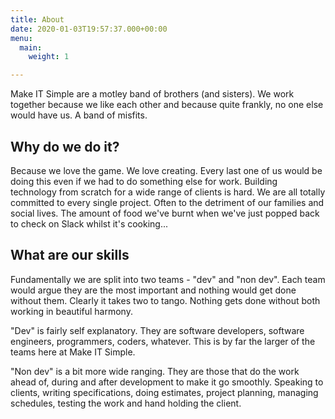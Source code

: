 ```yaml
---
title: About
date: 2020-01-03T19:57:37.000+00:00
menu:
  main:
    weight: 1

---
```

Make IT Simple are a motley band of brothers (and sisters). We work together because we like each other and because quite frankly, no one else would have us. A band of misfits. 

## Why do we do it?

Because we love the game. We love creating. Every last one of us would be doing this even if we had to do something else for work. Building technology from scratch for a wide range of clients is hard. We are all totally committed to every single project. Often to the detriment of our families and social lives. The amount of food we've burnt when we've just popped back to check on Slack whilst it's cooking...

## What are our skills

Fundamentally we are split into two teams - "dev" and "non dev". Each team would argue they are the most important and nothing would get done without them. Clearly it takes two to tango. Nothing gets done without both working in beautiful harmony.

"Dev" is fairly self explanatory. They are software developers, software engineers, programmers, coders, whatever. This is by far the larger of the teams here at Make IT Simple. 

"Non dev" is a bit more wide ranging. They are those that do the work ahead of, during and after development to make it go smoothly. Speaking to clients, writing specifications, doing estimates, project planning, managing schedules, testing the work and hand holding the client.